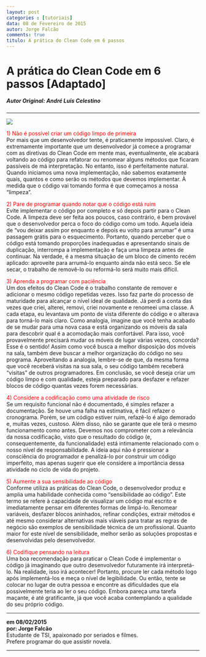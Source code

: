 ```yaml
---
layout: post
categories : [tutoriais]
data: 08 de Fevereiro de 2015
autor: Jorge Falcão
comments: true
titulo: A prática do Clean Code em 6 passos
---
```


<h1>A prática do Clean Code em 6 passos [Adaptado]</h1>
<h5 style="margin-top:-1px;">Autor Original: André Luis Celestino</h5>
<hr>

<img class="image-show" src="{{ site.baseurl }}/img/clean-code-01.jpg"><img>

<div class="post-content">
<p><span style="color:red;">1) Não é possível criar um código limpo de primeira</span><br>
Por mais que um desenvolvedor tente, é praticamente impossível. Claro, é extremamente importante que um desenvolvedor já comece a programar com as diretivas do Clean Code em mente mas, eventualmente, ele acabará voltando ao código para refatorar ou renomear alguns métodos que ficaram passíveis de má interpretação. No entanto, isso é perfeitamente natural. Quando iniciamos uma nova implementação, não sabemos exatamente quais, quantos e como serão os métodos que devemos implementar. À medida que o código vai tomando forma é que começamos a nossa “limpeza”.</p>
 
<p><span style="color:red;">2) Pare de programar quando notar que o código está ruim</span><br>
Evite implementar o código por completo e só depois partir para o Clean Code. A limpeza deve ser feita aos poucos, caso contrário, é bem provável que o desenvolvedor perca o foco do código como um todo. Aquela ideia de “vou deixar assim por enquanto e depois eu volto para arrumar” é uma passagem grátis para o esquecimento. Portanto, quando perceber que o código está tomando proporções inadequadas e apresentando sinais de duplicação, interrompa a implementação e faça uma limpeza antes de continuar. Na verdade, é a mesma situação de um bloco de cimento recém aplicado: aproveite para arrumá-lo enquanto ainda não está seco. Se ele secar, o trabalho de removê-lo ou reformá-lo será muito mais difícil.</p>
 
<p><span style="color:red;">3) Aprenda a programar com paciência</span><br>
Um dos efeitos do Clean Code é o trabalho constante de remover e adicionar o mesmo código repetidas vezes. Isso faz parte do processo de maturidade para alcançar o nível ideal de qualidade. Já perdi a conta das vezes que criei, alterei, removi, criei novamente e renomeei uma classe. A cada etapa, eu levantava um ponto de vista diferente do código e o alterava para torná-lo mais claro. 
Como analogia, imagine que você tenha acabado de se mudar para uma nova casa e está organizando os móveis da sala para descobrir qual é a acomodação mais confortável. Para isso, você provavelmente precisará mudar os móveis de lugar várias vezes, concorda? Esse é o sentido! Assim como você busca a melhor disposição dos móveis na sala, também deve buscar a melhor organização do código no seu programa. Aproveitando a analogia, lembre-se de que, da mesma forma que você receberá visitas na sua sala, o seu código também receberá “visitas” de outros programadores.
Em conclusão, se você deseja criar um código limpo e com qualidade, esteja preparado para desfazer e refazer blocos de código quantas vezes forem necessárias.</p></p>
 
<p><span style="color:red;">4) Considere a codificação como uma atividade de risco</span><br>
Se um requisito funcional não é documentado, é simples refazer a documentação. Se houve uma falha na estimativa, é fácil refazer o cronograma. Porém, se um código estiver ruim, refazê-lo é algo demorado e, muitas vezes, custoso. Além disso, não se garante que ele terá o mesmo funcionamento como antes.
Devemos nos comprometer com a relevância da nossa codificação, visto que o resultado do código (e, consequentemente, da funcionalidade) está intimamente relacionado com o nosso nível de responsabilidade. A ideia aqui não é pressionar a consciência do programador e penalizá-lo por construir um código imperfeito, mas apenas sugerir que ele considere a importância dessa atividade no ciclo de vida do projeto.</p>
 
<p><span style="color:red;">5) Aumente a sua sensibilidade ao código</span><br>
Conforme utiliza as práticas do Clean Code, o desenvolvedor produz e amplia uma habilidade conhecida como “sensibilidade ao código”. Este termo se refere à capacidade de visualizar um código mal escrito e imediatamente pensar em diferentes formas de limpá-lo. Renomear variáveis, desfazer blocos aninhados, refinar condições, extrair métodos e até mesmo considerar alternativas mais viáveis para tratar as regras de negócio são exemplos de sensibilidade técnica de um profissional. Quanto maior for este nível de sensibilidade, melhor serão as soluções propostas e desenvolvidas pelo desenvolvedor.</p>
 
<p><span style="color:red;">6) Codifique pensando na leitura</span><br>
Uma boa recomendação para praticar o Clean Code é implementar o código já imaginando que outro desenvolvedor futuramente irá interpretá-lo. Na realidade, isso irá acontecer! Portanto, procure ler cada método logo após implementá-los e meça o nível de legibilidade. Ou então, tente se colocar no lugar de outra pessoa e encontre as dificuldades que ela possivelmente teria ao ler o seu código. Embora pareça uma tarefa maçante, é até gratificante, já que você acaba contemplando a qualidade do seu próprio código.</p>
</div>


<hr>
<div class="info-post">
<b>em 08/02/2015 <br/>
por: Jorge Falcão</b><br/>
<div class="image-author-falcao"></div>
<div class="author-description-falcao">
	Estudante de TSI, apaixonado por seriados e filmes.<br> Prefere programar do que assistir novela.
</div>
</div>
<hr>

